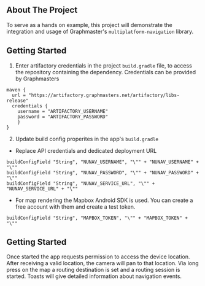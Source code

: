 ## About The Project

To serve as a hands on example, this project will demonstrate the integration and usage of Graphmaster's `multiplatform-navigation` library.

## Getting Started

1. Enter artifactory credentials in the project `build.gradle` file, to access the repository containing the dependency. Credentials can be provided by Graphmasters

```
maven {
  url = "https://artifactory.graphmasters.net/artifactory/libs-release"
  credentials {
    username = "ARTIFACTORY_USERNAME"
    password = "ARTIFACTORY_PASSWORD"
    }
}
```

2. Update build config properites in the app's `build.gradle`

* Replace API credentials and dedicated deployment URL
```
buildConfigField "String", "NUNAV_USERNAME", "\"" + "NUNAV_USERNAME" + "\""
buildConfigField "String", "NUNAV_PASSWORD", "\"" + "NUNAV_PASSWORD" + "\""
buildConfigField "String", "NUNAV_SERVICE_URL", "\"" + "NUNAV_SERVICE_URL" + "\""
```

* For map rendering the Mapbox Android SDK is used. You can create a free account with them and create a test token.
```
buildConfigField "String", "MAPBOX_TOKEN", "\"" + "MAPBOX_TOKEN" + "\""
```

## Getting Started
Once started the app requests permission to access the device location. After receiving a valid location, the camera will pan to that location.
Via long press on the map a routing destination is set and a routing session is started. Toasts will give detailed information about navigation events.
